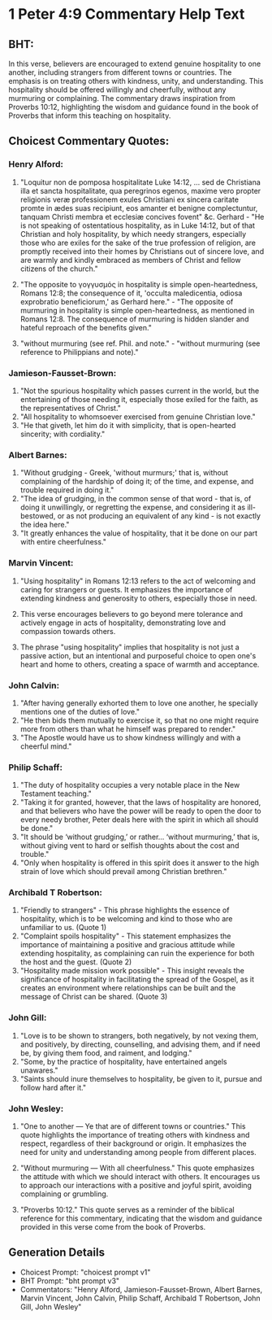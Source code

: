 # 1 Peter 4:9 Commentary Help Text

## BHT:
In this verse, believers are encouraged to extend genuine hospitality to one another, including strangers from different towns or countries. The emphasis is on treating others with kindness, unity, and understanding. This hospitality should be offered willingly and cheerfully, without any murmuring or complaining. The commentary draws inspiration from Proverbs 10:12, highlighting the wisdom and guidance found in the book of Proverbs that inform this teaching on hospitality.

## Choicest Commentary Quotes:
### Henry Alford:
1. "Loquitur non de pomposa hospitalitate Luke 14:12, ... sed de Christiana illa et sancta hospitalitate, qua peregrinos egenos, maxime vero propter religionis veræ professionem exules Christiani ex sincera caritate promte in ædes suas recipiunt, eos amanter et benigne complectuntur, tanquam Christi membra et ecclesiæ concives fovent" &c. Gerhard - "He is not speaking of ostentatious hospitality, as in Luke 14:12, but of that Christian and holy hospitality, by which needy strangers, especially those who are exiles for the sake of the true profession of religion, are promptly received into their homes by Christians out of sincere love, and are warmly and kindly embraced as members of Christ and fellow citizens of the church." 

2. "The opposite to γογγυσμός in hospitality is simple open-heartedness, Romans 12:8; the consequence of it, 'occulta maledicentia, odiosa exprobratio beneficiorum,' as Gerhard here." - "The opposite of murmuring in hospitality is simple open-heartedness, as mentioned in Romans 12:8. The consequence of murmuring is hidden slander and hateful reproach of the benefits given."

3. "without murmuring (see ref. Phil. and note." - "without murmuring (see reference to Philippians and note)."

### Jamieson-Fausset-Brown:
1. "Not the spurious hospitality which passes current in the world, but the entertaining of those needing it, especially those exiled for the faith, as the representatives of Christ." 
2. "All hospitality to whomsoever exercised from genuine Christian love." 
3. "He that giveth, let him do it with simplicity, that is open-hearted sincerity; with cordiality."

### Albert Barnes:
1. "Without grudging - Greek, 'without murmurs;' that is, without complaining of the hardship of doing it; of the time, and expense, and trouble required in doing it."
2. "The idea of grudging, in the common sense of that word - that is, of doing it unwillingly, or regretting the expense, and considering it as ill-bestowed, or as not producing an equivalent of any kind - is not exactly the idea here."
3. "It greatly enhances the value of hospitality, that it be done on our part with entire cheerfulness."

### Marvin Vincent:
1. "Using hospitality" in Romans 12:13 refers to the act of welcoming and caring for strangers or guests. It emphasizes the importance of extending kindness and generosity to others, especially those in need.

2. This verse encourages believers to go beyond mere tolerance and actively engage in acts of hospitality, demonstrating love and compassion towards others.

3. The phrase "using hospitality" implies that hospitality is not just a passive action, but an intentional and purposeful choice to open one's heart and home to others, creating a space of warmth and acceptance.

### John Calvin:
1. "After having generally exhorted them to love one another, he specially mentions one of the duties of love." 
2. "He then bids them mutually to exercise it, so that no one might require more from others than what he himself was prepared to render." 
3. "The Apostle would have us to show kindness willingly and with a cheerful mind."

### Philip Schaff:
1. "The duty of hospitality occupies a very notable place in the New Testament teaching."
2. "Taking it for granted, however, that the laws of hospitality are honored, and that believers who have the power will be ready to open the door to every needy brother, Peter deals here with the spirit in which all should be done."
3. "It should be ‘without grudging,’ or rather... ‘without murmuring,’ that is, without giving vent to hard or selfish thoughts about the cost and trouble."
4. "Only when hospitality is offered in this spirit does it answer to the high strain of love which should prevail among Christian brethren."

### Archibald T Robertson:
1. "Friendly to strangers" - This phrase highlights the essence of hospitality, which is to be welcoming and kind to those who are unfamiliar to us. (Quote 1)
2. "Complaint spoils hospitality" - This statement emphasizes the importance of maintaining a positive and gracious attitude while extending hospitality, as complaining can ruin the experience for both the host and the guest. (Quote 2)
3. "Hospitality made mission work possible" - This insight reveals the significance of hospitality in facilitating the spread of the Gospel, as it creates an environment where relationships can be built and the message of Christ can be shared. (Quote 3)

### John Gill:
1. "Love is to be shown to strangers, both negatively, by not vexing them, and positively, by directing, counselling, and advising them, and if need be, by giving them food, and raiment, and lodging."
2. "Some, by the practice of hospitality, have entertained angels unawares."
3. "Saints should inure themselves to hospitality, be given to it, pursue and follow hard after it."

### John Wesley:
1. "One to another — Ye that are of different towns or countries." This quote highlights the importance of treating others with kindness and respect, regardless of their background or origin. It emphasizes the need for unity and understanding among people from different places.

2. "Without murmuring — With all cheerfulness." This quote emphasizes the attitude with which we should interact with others. It encourages us to approach our interactions with a positive and joyful spirit, avoiding complaining or grumbling.

3. "Proverbs 10:12." This quote serves as a reminder of the biblical reference for this commentary, indicating that the wisdom and guidance provided in this verse come from the book of Proverbs.


## Generation Details
- Choicest Prompt: "choicest prompt v1"
- BHT Prompt: "bht prompt v3"
- Commentators: "Henry Alford, Jamieson-Fausset-Brown, Albert Barnes, Marvin Vincent, John Calvin, Philip Schaff, Archibald T Robertson, John Gill, John Wesley"
